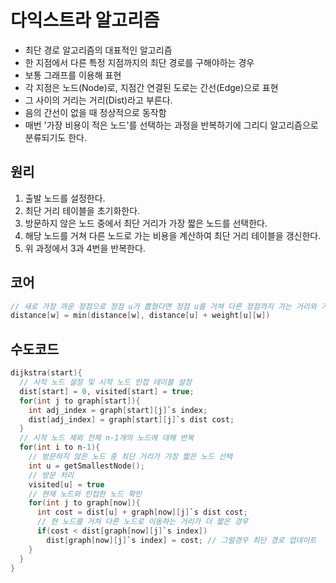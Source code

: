# 다익스트라 알고리즘
* 최단 경로 알고리즘의 대표적인 알고리즘
* 한 지점에서 다른 특정 지점까지의 최단 경로를 구해야하는 경우
* 보통 그래프를 이용해 표현
* 각 지점은 노드(Node)로, 지점간 연결된 도로는 간선(Edge)으로 표현
* 그 사이의 거리는 거리(Dist)라고 부른다.
* 음의 간선이 없을 때 정상적으로 동작함
* 매번 '가장 비용이 적은 노드'를 선택하는 과정을 반복하기에 그리디 알고리즘으로 분류되기도 한다.

## 원리
1. 출발 노드를 설정한다.
2. 최단 거리 테이블을 초기화한다.
3. 방문하지 않은 노드 중에서 최단 거리가 가장 짧은 노드를 선택한다.
4. 해당 노드를 거쳐 다른 노드로 가는 비용을 계산하여 최단 거리 테이블을 갱신한다.
5. 위 과정에서 3과 4번을 반복한다.

## 코어
``` cpp
// 새로 가장 까운 정점으로 정점 u가 뽑혔다면 정점 u를 거쳐 다른 정점까지 가는 거리와 기존에 해당 정점까지의 거리를 비교해 거리가 더 가까운 값을 기준으로 업데이트
distance[w] = min(distance[w], distance[u] + weight[u][w])
```

## 수도코드
```cpp
dijkstra(start){
  // 시작 노드 설정 및 시작 노드 인접 테이블 설정
  dist[start] = 0, visited[start] = true;
  for(int j to graph[start]){
    int adj_index = graph[start][j]`s index;
    dist[adj_index] = graph[start][j]`s dist cost;
  }
  // 시작 노드 제외 전체 n-1개의 노드에 대해 반복
  for(int i to n-1){
    // 방문하지 않은 노드 중 최단 거리가 가장 짧은 노드 선택
    int u = getSmallestNode();
    // 방문 처리
    visited[u] = true
    // 현재 노드와 인접한 노드 확인
    for(int j to graph[now]){
      int cost = dist[u] + graph[now][j]`s dist cost;
      // 현 노드를 거쳐 다른 노드로 이동하는 거리가 더 짧은 경우
      if(cost < dist[graph[now][j]`s index])
        dist[graph[now][j]`s index] = cost; // 그럴경우 최단 경로 업데이트
    }
  }
}
```
